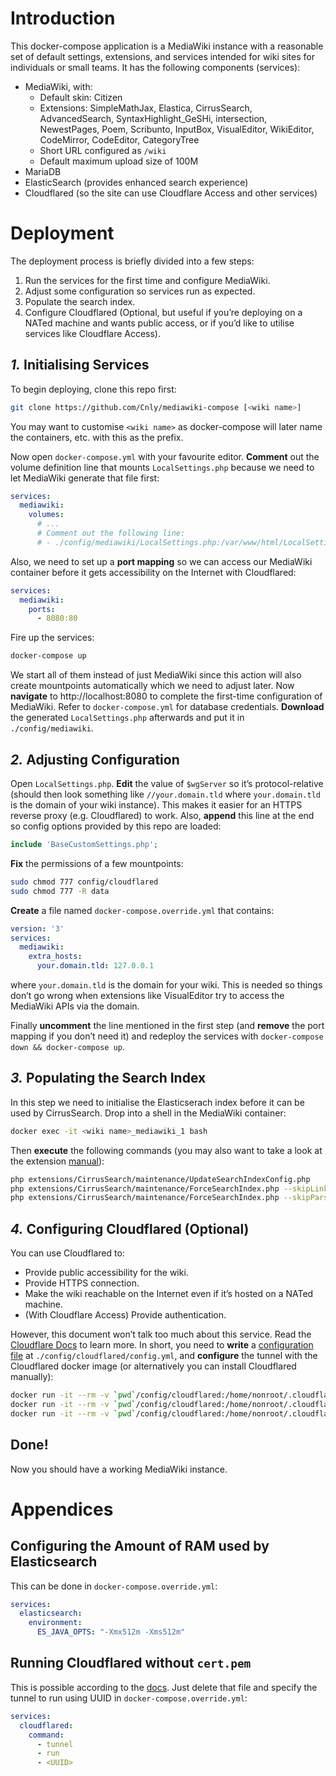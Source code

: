 # Introduction

This docker-compose application is a MediaWiki instance with a reasonable set of default settings, extensions, and services intended for wiki sites for individuals or small teams. It has the following components (services):

* MediaWiki, with:
  * Default skin: Citizen
  * Extensions: SimpleMathJax, Elastica, CirrusSearch, AdvancedSearch, SyntaxHighlight_GeSHi, intersection, NewestPages, Poem, Scribunto, InputBox, VisualEditor, WikiEditor, CodeMirror, CodeEditor, CategoryTree
  * Short URL configured as `/wiki`
  * Default maximum upload size of 100M
* MariaDB
* ElasticSearch (provides enhanced search experience)
* Cloudflared (so the site can use Cloudflare Access and other services)



# Deployment

The deployment process is briefly divided into a few steps:

1. Run the services for the first time and configure MediaWiki.
2. Adjust some configuration so services run as expected.
3. Populate the search index.
4. Configure Cloudflared (Optional, but useful if you’re deploying on a NATed machine and wants public access, or if you’d like to utilise services like Cloudflare Access).



## *1.* Initialising Services

To begin deploying, clone this repo first:

```sh
git clone https://github.com/Cnly/mediawiki-compose [<wiki name>]
```

You may want to customise `<wiki name>` as docker-compose will later name the containers, etc. with this as the prefix.

Now open `docker-compose.yml` with your favourite editor. **Comment** out the volume definition line that mounts `LocalSettings.php` because we need to let MediaWiki generate that file first:

```yaml
services:
  mediawiki:
    volumes:
      # ...
      # Comment out the following line:
      # - ./config/mediawiki/LocalSettings.php:/var/www/html/LocalSettings.php:ro
```

Also, we need to set up a **port mapping** so we can access our MediaWiki container before it gets accessibility on the Internet with Cloudflared:

```yaml
services:
  mediawiki:
    ports:
      - 8080:80
```

Fire up the services:

```sh
docker-compose up
```

We start all of them instead of just MediaWiki since this action will also create mountpoints automatically which we need to adjust later. Now **navigate** to http://localhost:8080 to complete the first-time configuration of MediaWiki. Refer to `docker-compose.yml` for database credentials. **Download** the generated `LocalSettings.php` afterwards and put it in `./config/mediawiki`.



## *2.* Adjusting Configuration

Open `LocalSettings.php`. **Edit** the value of `$wgServer` so it’s protocol-relative (should then look something like `//your.domain.tld` where `your.domain.tld` is the domain of your wiki instance). This makes it easier for an HTTPS reverse proxy (e.g. Cloudflared) to work. Also, **append** this line at the end so config options provided by this repo are loaded:

```php
include 'BaseCustomSettings.php';
```

**Fix** the permissions of a few mountpoints:

```sh
sudo chmod 777 config/cloudflared
sudo chmod 777 -R data
```

**Create** a file named `docker-compose.override.yml` that contains:

```yaml
version: '3'
services:
  mediawiki:
    extra_hosts:
      your.domain.tld: 127.0.0.1
```

where `your.domain.tld` is the domain for your wiki. This is needed so things don’t go wrong when extensions like VisualEditor try to access the MediaWiki APIs via the domain.

Finally **uncomment** the line mentioned in the first step (and **remove** the port mapping if you don’t need it) and redeploy the services with `docker-compose down && docker-compose up`.



## *3.* Populating the Search Index

In this step we need to initialise the Elasticserach index before it can be used by CirrusSearch. Drop into a shell in the MediaWiki container:

```sh
docker exec -it <wiki name>_mediawiki_1 bash
```

Then **execute** the following commands (you may also want to take a look at the extension [manual](https://gerrit.wikimedia.org/g/mediawiki/extensions/CirrusSearch/%2B/HEAD/README)):

```sh
php extensions/CirrusSearch/maintenance/UpdateSearchIndexConfig.php
php extensions/CirrusSearch/maintenance/ForceSearchIndex.php --skipLinks --indexOnSkip
php extensions/CirrusSearch/maintenance/ForceSearchIndex.php --skipParse
```



## *4.* Configuring Cloudflared (Optional)

You can use Cloudflared to:

* Provide public accessibility for the wiki.
* Provide HTTPS connection.
* Make the wiki reachable on the Internet even if it’s hosted on a NATed machine.
* (With Cloudflare Access) Provide authentication.

However, this document won’t talk too much about this service. Read the [Cloudflare Docs](https://developers.cloudflare.com/cloudflare-one/connections/connect-apps/install-and-setup) to learn more. In short, you need to **write** a [configuration file](https://developers.cloudflare.com/cloudflare-one/connections/connect-apps/configuration/config) at `./config/cloudflared/config.yml`, and **configure** the tunnel with the Cloudflared docker image (or alternatively you can install Cloudflared manually):

```sh
docker run -it --rm -v `pwd`/config/cloudflared:/home/nonroot/.cloudflared cloudflare/cloudflared tunnel login
docker run -it --rm -v `pwd`/config/cloudflared:/home/nonroot/.cloudflared cloudflare/cloudflared tunnel create <tunnel name>
docker run -it --rm -v `pwd`/config/cloudflared:/home/nonroot/.cloudflared cloudflare/cloudflared tunnel route dns <tunnel name> <domain>
```



## Done!

Now you should have a working MediaWiki instance.



# Appendices

## Configuring the Amount of RAM used by Elasticsearch

This can be done in `docker-compose.override.yml`:

```yaml
services:
  elasticsearch:
    environment:
      ES_JAVA_OPTS: "-Xmx512m -Xms512m"
```



## Running Cloudflared without `cert.pem`

This is possible according to the [docs](https://blog.cloudflare.com/argo-tunnels-that-live-forever/#3-configure-tunnel-details). Just delete that file and specify the tunnel to run using UUID in `docker-compose.override.yml`:

```yaml
services:
  cloudflared:
    command:
      - tunnel
      - run
      - <UUID>
```
